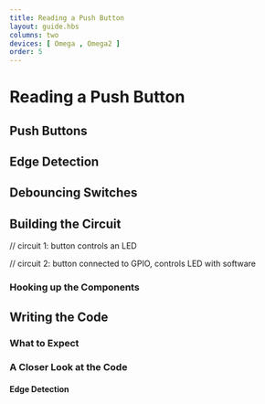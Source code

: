 ```yaml
---
title: Reading a Push Button
layout: guide.hbs
columns: two
devices: [ Omega , Omega2 ]
order: 5
---
```


# Reading a Push Button


<!-- {{!insert 'switches-push-button'}} -->
## Push Buttons



<!-- {{!insert 'gpio-edge-detection'}} -->
## Edge Detection


<!-- {{!insert 'gpio-edge-detection'}} -->
## Debouncing Switches



## Building the Circuit

// circuit 1: button controls an LED

// circuit 2: button connected to GPIO, controls LED with software


### Hooking up the Components



## Writing the Code

### What to Expect

### A Closer Look at the Code

#### Edge Detection

